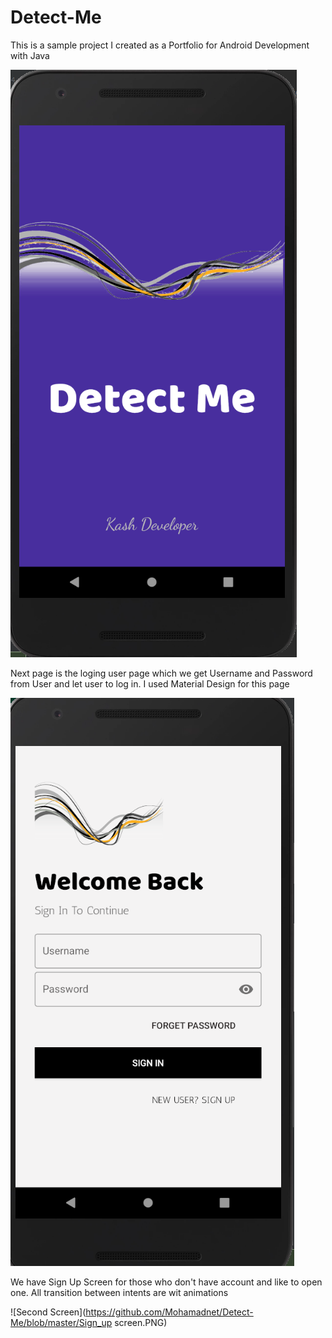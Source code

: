 # Detect-Me

This is a sample project I created as a Portfolio for Android Development with Java

![First Screen](https://github.com/Mohamadnet/Detect-Me/blob/master/and_logo.PNG)

Next page is the loging user page which we get Username and Password from User and let user to log in. I used Material Design for this page

![Second Screen](https://github.com/Mohamadnet/Detect-Me/blob/master/login_page.PNG)



We have Sign Up Screen for those who don't have account and like to open one. All transition between intents are wit animations

![Second Screen](https://github.com/Mohamadnet/Detect-Me/blob/master/Sign_up screen.PNG)
